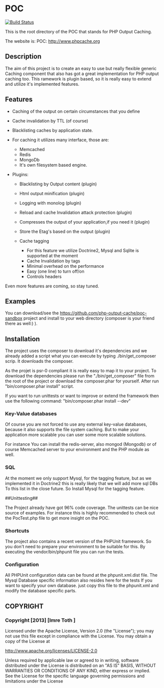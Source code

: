 # POC

[![Build Status](https://secure.travis-ci.org/php-output-cache/poc.png?branch=master)](http://travis-ci.org/php-output-cache/poc)

This is the root directory of the
POC that stands for PHP Output Caching.

The website is:
    POC: http://www.phpcache.org

## Description

The aim of this project is to create an easy to use but really flexible generic Caching component that also has got a great
implementation for 
PHP output caching too. This ramework is plugin based, so it is really easy to extend and utilize it's implemented features.

## Features

 * Caching of the output on certain circumstances that you define
 * Cache invalidation by TTL (of course)
 * Blacklisting caches by application state.

 * For caching it utilizes many interface, those are:
   * Memcached
   * Redis
   * MongoDb
   * It's own filesystem based engine.

 * Plugins:
   * Blacklisting by Output content (plugin)
   * Html output minification (plugin)
   * Logging with monolog (plugin)
   * Reload and cache Invalidation attack protection (plugin)
   * Compresses the output of your application,if you need it (plugin)
   * Store the Etag's based on the output (plugin)

   * Cache tagging
     * For this feature we utilize Doctrine2, Mysql and Sqlite is supported at the
       moment
     * Cache Invalidation by tags
     * Minimal overhead on the performance
     * Easy (one line) to turn off/on
     * Controls headers

Even more features are coming, so stay tuned.

## Examples ##
You can download/see the https://github.com/php-output-cache/poc-sandbox project and
install to your web directory (composer is your friend there as well:) ).

## Installation ##

The project uses the composer to download it's dependencies and we already added
a script what you can execute by typing ./bin/get_composer scrip. It downloads
the composer.

As the projet is psr-0 compliant it is really easy to map it to your project.
To download the dependencies please run the "./bin/get_composer" file from the
root of the project or download the composer.phar for yourself.
After run "bin/composer.phar install" script.

If you want to run unittests or want to improve or extend the framework then
use the following command:
"bin/composer.phar install --dev"

### Key-Value databases

Of course you are not forced to use any external key-value databases,
because it also supports the file system caching. But to make your application
more scalable you can user some more scalable solutions.

For instance You can install the redis-server, also  mongod (Mongodb) or
of course Memcached server to your environment and the PHP module as well.

### SQL ###

At the moment we only support Mysql, for the tagging feature, but as we
implemented it in Doctrine2 this is really likely that we will add more sql DBs
To this list in the close future.
So Install Mysql for the tagging feature.

##Unittesting##

The Project already have got 96% code coverage. The unittests can be nice source of examples.
For instance this is highly recommended to check out the PocTest.php file to get
more insight on the POC.

### Shortcuts ###

The project also contains a recent version of the PHPUnit framework. So you
don't need to prepare your environment to be suitable for this. By executing the
vendor/bin/phpunit file you can run the tests.

### Configuration ###

All PHPUnit configuration data can be found at the phpunit.xml.dist file.
The Mysql Database specific information also resides here for the tests If you
want to specify your own database. just copy this file to the phpunit.xml
and modify the database specific parts.


## COPYRIGHT ##

### Copyright [2013] [Imre Toth <tothimre at gmail>] ###

Licensed under the Apache License, Version 2.0 (the "License");
you may not use this file except in compliance with the License.
You may obtain a copy of the License at

 http://www.apache.org/licenses/LICENSE-2.0

Unless required by applicable law or agreed to in writing, software
distributed under the License is distributed on an "AS IS" BASIS,
WITHOUT WARRANTIES OR CONDITIONS OF ANY KIND, either express or implied.
See the License for the specific language governing permissions and
limitations under the License

